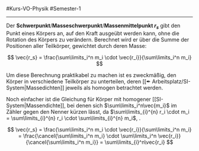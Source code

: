 #Kurs-VO-Physik #Semester-1

---

Der **Schwerpunkt**/**Masseschwerpunkt**/**Massenmittelpunkt $r_s$** gibt den Punkt eines Körpers an, auf den Kraft ausgeübt werden kann, ohne die Rotation des Körpers zu verändern. Berechnet wird er über die Summe der Positionen aller Teilkörper, gewichtet durch deren Masse:

$$
\vec{r_s} = \frac{\sum\limits_i^n m_i \cdot \vec{r_i}}{\sum\limits_i^n m_i}
$$

Um diese Berechnung praktikabel zu machen ist es zweckmäßig, den Körper in verschiedene Teilkörper zu unterteilen, deren [[✒ Arbeitsplatz/SI-System|Massedichten]] jeweils als homogen betrachtet werden.

Noch einfacher ist die Gleichung für Körper mit homogener [[SI-System|Massendichte]], bei denen sich $\sum\limits_i^n\vec{m_i}$ im Zähler gegen den Nenner kürzen lässt, da $\sum\limits_{i}^{n} r_i \cdot m_i = \sum\limits_{i}^{n} r_i \cdot \sum\limits_{i}^{n} m_i$, .

$$
\vec{r_s} =
\frac{\sum\limits_i^n m_i \cdot \vec{r_i}}{\sum\limits_i^n m_i} =
\frac{\cancel{\sum\limits_i^n m_i} \cdot \sum\limits_i^n \vec{r_i}}{\cancel{\sum\limits_i^n m_i}} =
\sum\limits_{i}^n\vec{r_i}
$$